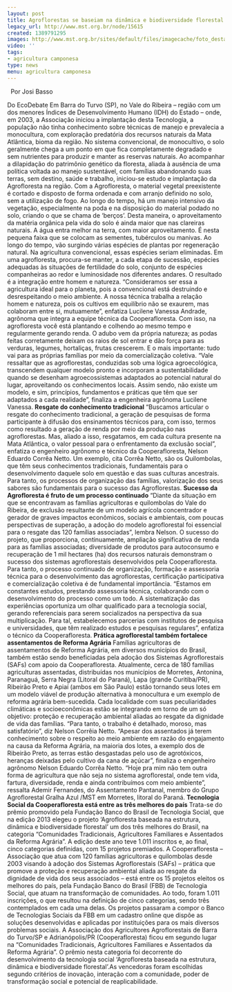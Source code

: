 ```yaml
---
layout: post
title: Agroflorestas se baseiam na dinâmica e biodiversidade florestal
legacy_url: http://www.mst.org.br/node/15615
created: 1389791295
images: http://www.mst.org.br/sites/default/files/imagecache/foto_destaque/video-agroflorestar-canteiro-agroflorestal33.jpg
video: ''
tags:
- agricultura camponesa
type: news
menu: agricultura camponesa
---
```



 
Por Josi Basso

Do EcoDebate
Em Barra do Turvo (SP), no Vale do Ribeira – região com um dos menores Índices de Desenvolvimento Humano (IDH) do Estado – onde, em 2003, a Associação iniciou a implantação desta Tecnologia, a população não tinha conhecimento sobre técnicas de manejo e prevalecia a monocultura, com exploração predatória dos recursos naturais da Mata Atlântica, bioma da região.
No sistema convencional, de monocultivo, o solo geralmente chega a um ponto em que fica completamente degradado e sem nutrientes para produzir e manter as reservas naturais.
Ao acompanhar a dilapidação do patrimônio genético da floresta, aliada à ausência de uma política voltada ao manejo sustentável, com famílias abandonando suas terras, sem destino, saúde e trabalho, iniciou-se estudo e implantação da Agrofloresta na região.
Com a Agrofloresta, o material vegetal preexistente é cortado e disposto de forma ordenada e com arranjo definido no solo, sem a utilização de fogo. Ao longo do tempo, há um manejo intensivo da vegetação, especialmente na poda e na disposição do material podado no solo, criando o que se chama de ‘berços’.
Desta maneira, o aproveitamento da matéria orgânica pela vida do solo é ainda maior que nas clareiras naturais. A água entra melhor na terra, com maior aproveitamento. É nesta pequena faixa que se colocam as sementes, tubérculos ou manivas. Ao longo do tempo, vão surgindo várias espécies de plantas por regeneração natural.
Na agricultura convencional, essas espécies seriam eliminadas. Em uma agrofloresta, procura-se manter, a cada etapa de sucessão, espécies adequadas às situações de fertilidade do solo, conjunto de espécies companheiras ao redor e luminosidade nos diferentes andares.
O resultado é a integração entre homem e natureza. “Consideramos ser essa a agricultura ideal para o planeta, pois a convencional está destruindo e desrespeitando o meio ambiente.
A nossa técnica trabalha a relação homem e natureza, pois os cultivos em equilíbrio não se exaurem, mas colaboram entre si, mutuamente”, enfatiza Lucilene Vanessa Andrade, agrônoma que integra a equipe técnica da Cooperafloresta.
Com isso, na agrofloresta você está plantando e colhendo ao mesmo tempo e regularmente gerando renda. O adubo vem da própria natureza; as podas feitas corretamente deixam os raios de sol entrar e dão força para as verduras, legumes, hortaliças, frutas crescerem. E o mais importante: tudo vai para as próprias famílias por meio da comercialização coletiva.
“Vale ressaltar que as agroflorestas, conduzidas sob uma lógica agroecológica, transcendem qualquer modelo pronto e incorporam a sustentabilidade quando se desenham agroecossistemas adaptados ao potencial natural do lugar, aproveitando os conhecimentos locais.
Assim sendo, não existe um modelo, e sim, princípios, fundamentos e práticas que têm que ser adaptados a cada realidade”, finaliza a engenheira agrônoma Lucilene Vanessa.
**Resgate do conhecimento tradicional**
“Buscamos articular o resgate do conhecimento tradicional, a geração de pesquisas de forma participante à difusão dos ensinamentos técnicos para, com isso, termos como resultado a geração de renda por meio da produção nas agroflorestas. Mas, aliado a isso, resgatamos, em cada cultura presente na Mata Atlântica, o valor pessoal para o enfrentamento da exclusão social”, enfatiza o engenheiro agrônomo e técnico da Cooperafloresta, Nelson Eduardo Corrêa Netto.
Um exemplo, cita Corrêa Netto, são os Quilombolas, que têm seus conhecimentos tradicionais, fundamentais para o desenvolvimento daquele solo em questão e das suas culturas ancestrais. Para tanto, os processos de organização das famílias, valorização dos seus sabores são fundamentais para o sucesso das Agroflorestas.
**Sucesso da Agrofloresta é fruto de um processo continuado**
“Diante da situação em que se encontravam as famílias agricultoras e quilombolas do Vale do Ribeira, de exclusão resultante de um modelo agrícola concentrador e gerador de graves impactos econômicos, sociais e ambientais, com poucas perspectivas de superação, a adoção do modelo agroflorestal foi essencial para o resgate das 120 famílias associadas”, lembra Nelson.
O sucesso do projeto, que proporciona, continuamente, ampliação significativa de renda para as famílias associadas; diversidade de produtos para autoconsumo e recuperação de 1 mil hectares (ha) dos recursos naturais demonstram o sucesso dos sistemas agroflorestais desenvolvidos pela Cooperafloresta.
Para tanto, o processo continuado de organização, formação e assessoria técnica para o desenvolvimento das agroflorestas, certificação participativa e comercialização coletiva é de fundamental importância.
“Estamos em constantes estudos, prestando assessoria técnica, colaborando com o desenvolvimento do processo como um todo. A sistematização das experiências oportuniza um olhar qualificado para a tecnologia social, gerando referenciais para serem socializados na perspectiva da sua multiplicação.
Para tal, estabelecemos parcerias com institutos de pesquisa e universidades, que têm realizado estudos e pesquisas regulares”, enfatiza o técnico da Cooperafloresta.
**Prática agroflorestal também fortalece assentamentos de Reforma Agrária**
Famílias agricultoras de assentamentos de Reforma Agrária, em diversos municípios do Brasil, também estão sendo beneficiadas pela adoção dos Sistemas Agroflorestais (SAFs) com apoio da Cooperafloresta.
Atualmente, cerca de 180 famílias agriculturas assentadas, distribuídas nos municípios de Morretes, Antonina, Paranaguá, Serra Negra (Litoral do Paraná), Lapa (grande Curitiba/PR), Ribeirão Preto e Apiaí (ambos em São Paulo) estão tornando seus lotes em um modelo viável de produção alternativa à monocultura e um exemplo de reforma agrária bem-sucedida.
Cada localidade com suas peculiaridades climáticas e socioeconômicas estão se integrando em torno de um só objetivo: proteção e recuperação ambiental aliadas ao resgate da dignidade de vida das famílias. “Para tanto, o trabalho é detalhado, moroso, mas satisfatório”, diz Nelson Corrêia Netto.
“Apesar dos assentados já terem conhecimento sobre o respeito ao meio ambiente em razão do engajamento na causa da Reforma Agrária, na maioria dos lotes, a exemplo dos de Ribeirão Preto, as terras estão desgastadas pelo uso de agrotóxicos, heranças deixadas pelo cultivo da cana de açúcar”, finaliza o engenheiro agrônomo Nelson Eduardo Corrêa Netto.
“Hoje pra mim não tem outra forma de agricultura que não seja no sistema agroflorestal, onde tem vida, fartura, diversidade, renda e ainda contribuímos com meio ambiente”, ressalta Ademir Fernandes, do Assentamento Pantanal, membro do Grupo Agroflorestal Gralha Azul /MST em Morretes, litoral do Paraná.
**Tecnologia Social da Cooperafloresta está entre as três melhores do país**
Trata-se do prêmio promovido pela Fundação Banco do Brasil de Tecnologia Social, que na edição 2013 elegeu o projeto ‘Agrofloresta baseada na estrutura, dinâmica e biodiversidade florestal’ um dos três melhores do Brasil, na categoria “Comunidades Tradicionais, Agricultores Familiares e Assentados da Reforma Agrária”. A edição deste ano teve 1.011 inscritos e, ao final, cinco categorias definidas, com 15 projetos premiados.
A Cooperafloresta – Associação que atua com 120 famílias agricultoras e quilombolas desde 2003 visando à adoção dos Sistemas Agroflorestais (SAFs) – prática que promove a proteção e recuperação ambiental aliada ao resgate da dignidade de vida dos seus associados – está entre os 15 projetos eleitos os melhores do país, pela Fundação Banco do Brasil (FBB) de Tecnologia Social, que atuam na transformação de comunidades.
Ao todo, foram 1.011 inscrições, o que resultou na definição de cinco categorias, sendo três contemplados em cada uma delas. Os projetos passaram a compor o Banco de Tecnologias Sociais da FBB em um cadastro online que dispõe as soluções desenvolvidas e aplicadas por instituições para os mais diversos problemas sociais.
A Associação dos Agricultores Agroflorestais de Barra do Turvo/SP e Adrianópolis/PR (Cooperafloresta) ficou em segundo lugar na “Comunidades Tradicionais, Agricultores Familiares e Assentados da Reforma Agrária”.
O prêmio nesta categoria foi decorrente do desenvolvimento da tecnologia social ‘Agrofloresta baseada na estrutura, dinâmica e biodiversidade florestal’.As vencedoras foram escolhidas segundo critérios de inovação, interação com a comunidade, poder de transformação social e potencial de reaplicabilidade.
